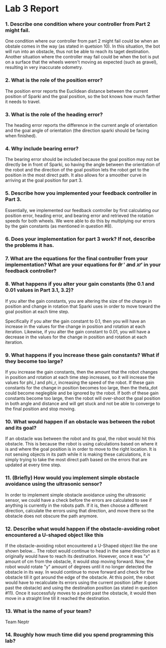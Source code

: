 # Lab 3 Report #

### 1. Describe one condition where your controller from Part 2 might fail. ###
One condition where our controller from part 2 might fail could be when an obstale comes in the way (as stated in quetsion 10). In this situation, the bot will run into an obstacle, thus not be able to reach its taget destination. Another situation where the controller may fail could be when the bot is put on a surface that the wheels weren't moving as expected (such as gravel), resulting in very inaccurate odometry.

### 2. What is the role of the position error? ###
The position error reports the Euclidean distance between the current position of Sparki and the goal position, so the bot knows how much farther it needs to travel.

### 3. What is the role of the heading error? ###
The heading error reports the difference in the current angle of orientation and the goal angle of orientation (the direction sparki should be facing when finished). 

### 4. Why include bearing error? ###
The bearing error should be included because the goal position may not be directly be in front of Sparki, so having the angle between the orientation of the robot and the direction of the goal position lets the robot get to the position in the most direct path. It also allows for a smoother curve in arriving at the goal position for part 3.

### 5. Describe how you implemented your feedback controller in Part 3. ### 
Essentially, we implemented our feedback controller by first calculating our position error, heading error, and bearing error and retrieved the rotation speeds for both wheels. We were able to do this by multiplying our errors by the gain constants (as mentioned in question #8). 

### 6. Does your implementation for part 3 work? If not, describe the problems it has. ###

### 7. What are the equations for the final controller from your implementation? What are your equations for 𝜃𝑟 ′ 𝑎nd 𝑥𝑟′ in your feedback controller? ###

### 8. What happens if you alter your gain constants (the 0.1 and 0.01 values in Part 3.1, 3.2)? ###
If you alter the gain constants, you are altering the size of the change in position and change in rotation that Sparki uses in order to move toward the goal position at each time step. 

Specifically if you alter the gain constant to 0.1, then you will have an increase in the values for the change in position and rotation at each iteration. Likewise, if you alter the gain constant to 0.01, you will have a decrease in the values for the change in position and rotation at each iteration. 

### 9. What happens if you increase these gain constants? What if they become too large? ###
If you increase the gain constants, then the amount that the robot changes in position and rotation at each time step increases, so it will increase the values for phi_l and phi_r, increasing the speed of the robot. If these gain constants for the change in position becomes too large, then the theta_dot could become neglegible and be ignored by the robot. If both of these gain constants become too large, then the robot will over-shoot the goal position in both angle and distance and will get stuck and not be able to converge to the final position and stop moving. 

### 10. What would happen if an obstacle was between the robot and its goal? ###
If an obstacle was between the robot and its goal, the robot would hit this obstacle. This is because the robot is using calculations based on where it is and where the goal position is in order to move to the right location. It is not sensing objects in its path while it is making these calculations, it is simply trying to take the most direct path based on the errors that are updated at every time step. 

### 11. (Briefly) How would you implement simple obstacle avoidance using the ultrasonic sensor? ###
In order to implement simple obstacle avoidance using the ultrasonic sensor, we could have a check before the errors are calculated to see if anything is currently in the robots path. If it is, then choose a different direction, calculate the errors using that direction, and move there so the obstacle does not obscure the path anymore.

### 12. Describe what would happen if the obstacle-avoiding robot encountered a U-shaped object like this ### 
If the obstacle-avoiding robot encountered a U-Shaped object like the one shown below... The robot would continue to head in the same direction as it originally would have to reach its destination. However, once it was "x" amount of cm from the obstacle, it would stop moving forward. Now, the robot would rotate "y" amount of degrees until it no longer detected the obstacle in its way. In would continue to move forward and check for the obstacle till it got around the edge of the obstacle. At this point, the robot would have to recalculate its errors using the current position (after it goes past the obstacle) and using the destination position (as stated in question #11). Once it successfuly moves to a point past the obstacle, it would then move in a straight line till it reached the destination. 

### 13. What is the name of your team? ###
Team Neptr

### 14. Roughly how much time did you spend programming this lab? ###
